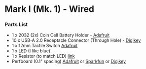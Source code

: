 # Mark I (Mk. 1) - Wired

### Parts List
* 1 x 2032 (2x) Coin Cell Battery Holder - [Adafruit](https://www.adafruit.com/product/783)
* 10 x USB-A 2.0 Receptacle Connector (Through Hole) - [Digikey](https://www.digikey.com/product-detail/en/amphenol-commercial-products/UE27AE54100/UE27AE54100-ND/1972254)
* 1 x 12mm Tactile Switch [Adafruit](https://www.adafruit.com/product/1119)
* 1 x LED (I like blue)
* 1 x Resistor (to match LED) [link](http://led.linear1.org/1led.wiz)
* Perfboard (0.1" spacing) [Adafruit](https://www.adafruit.com/product/2670) or [Sparkfun](https://www.sparkfun.com/products/13268) or [Digikey](https://www.digikey.com/product-detail/en/vector-electronics/8015/V2009-ND/415998) 
